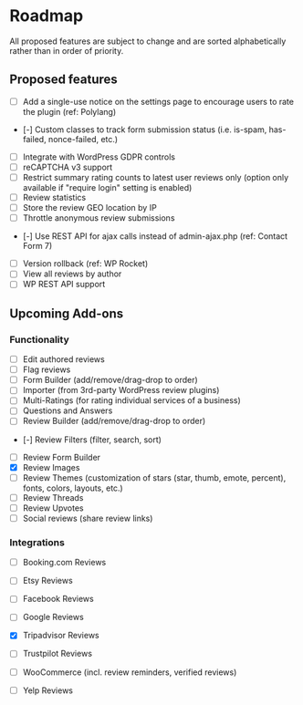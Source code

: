 # Roadmap

All proposed features are subject to change and are sorted alphabetically rather than in order of priority.

## Proposed features

- [ ] Add a single-use notice on the settings page to encourage users to rate the plugin (ref: Polylang)
- [-] Custom classes to track form submission status (i.e. is-spam, has-failed, nonce-failed, etc.)
- [ ] Integrate with WordPress GDPR controls
- [ ] reCAPTCHA v3 support
- [ ] Restrict summary rating counts to latest user reviews only (option only available if "require login" setting is enabled)
- [ ] Review statistics
- [ ] Store the review GEO location by IP
- [ ] Throttle anonymous review submissions
- [-] Use REST API for ajax calls instead of admin-ajax.php (ref: Contact Form 7)
- [ ] Version rollback (ref: WP Rocket)
- [ ] View all reviews by author
- [ ] WP REST API support

## Upcoming Add-ons

### Functionality

- [ ] Edit authored reviews
- [ ] Flag reviews
- [ ] Form Builder (add/remove/drag-drop to order)
- [ ] Importer (from 3rd-party WordPress review plugins)
- [ ] Multi-Ratings (for rating individual services of a business)
- [ ] Questions and Answers
- [ ] Review Builder (add/remove/drag-drop to order)
- [-] Review Filters (filter, search, sort)
- [ ] Review Form Builder
- [x] Review Images
- [ ] Review Themes (customization of stars (star, thumb, emote, percent), fonts, colors, layouts, etc.)
- [ ] Review Threads
- [ ] Review Upvotes
- [ ] Social reviews (share review links)

### Integrations

- [ ] Booking.com Reviews
- [ ] Etsy Reviews
- [ ] Facebook Reviews
- [ ] Google Reviews
- [x] Tripadvisor Reviews
- [ ] Trustpilot Reviews
- [ ] WooCommerce (incl. review reminders, verified reviews)
- [ ] Yelp Reviews

